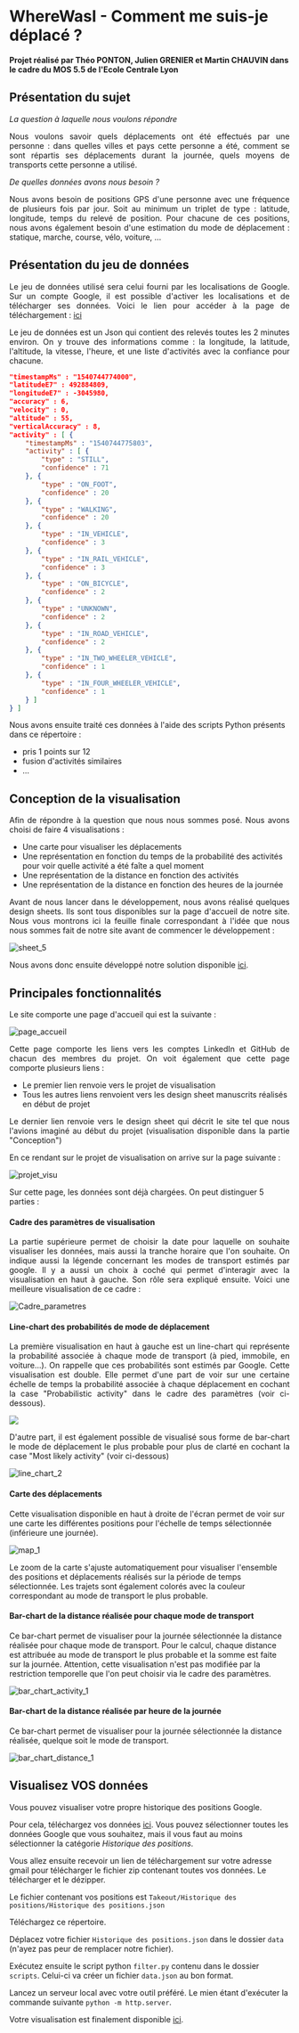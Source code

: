 # WhereWasI - Comment me suis-je déplacé ?

**Projet réalisé par Théo PONTON, Julien GRENIER et Martin CHAUVIN dans le cadre du MOS 5.5 de l'Ecole Centrale Lyon**

## Présentation du sujet

*La question à laquelle nous voulons répondre*

<p style="text-align:justify">Nous voulons savoir quels déplacements ont été effectués par une personne : dans quelles villes et pays cette personne a été, comment se sont répartis ses déplacements durant la journée, quels moyens de transports cette personne a utilisé. </p>

*De quelles données avons nous besoin ?*

<p style="text-align:justify">Nous avons besoin de positions GPS d'une personne avec une fréquence de plusieurs fois par jour. Soit au minimum un triplet de type : latitude, longitude, temps du relevé de position.
Pour chacune de ces positions, nous avons également besoin d'une estimation du mode de déplacement : statique, marche, course, vélo, voiture, ...</p>

## Présentation du jeu de données

<p style="text-align:justify">Le jeu de données utilisé sera celui fourni par les localisations de Google. Sur un compte Google, il est possible d'activer les localisations et de télécharger ses données. Voici le lien pour accéder à la page de téléchargement : <a href="https://support.google.com/accounts/answer/3024190?hl=fr">ici</a></p>

<p style="text-align:justify">Le jeu de données est un Json qui contient des relevés toutes les 2 minutes environ. On y trouve des informations comme : la longitude, la latitude, l'altitude, la vitesse, l'heure, et une liste d'activités avec la confiance pour chacune.</p>

```json
"timestampMs" : "1540744774000",
"latitudeE7" : 492884809,
"longitudeE7" : -3045980,
"accuracy" : 6,
"velocity" : 0,
"altitude" : 55,
"verticalAccuracy" : 8,
"activity" : [ {
    "timestampMs" : "1540744775803",
    "activity" : [ {
        "type" : "STILL",
        "confidence" : 71
    }, {
        "type" : "ON_FOOT",
        "confidence" : 20
    }, {
        "type" : "WALKING",
        "confidence" : 20
    }, {
        "type" : "IN_VEHICLE",
        "confidence" : 3
    }, {
        "type" : "IN_RAIL_VEHICLE",
        "confidence" : 3
    }, {
        "type" : "ON_BICYCLE",
        "confidence" : 2
    }, {
        "type" : "UNKNOWN",
        "confidence" : 2
    }, {
        "type" : "IN_ROAD_VEHICLE",
        "confidence" : 2
    }, {
        "type" : "IN_TWO_WHEELER_VEHICLE",
        "confidence" : 1
    }, {
        "type" : "IN_FOUR_WHEELER_VEHICLE",
        "confidence" : 1
    } ]
} ]
```

Nous avons ensuite traité ces données à l'aide des scripts Python présents dans ce répertoire :

- pris 1 points sur 12
- fusion d'activités similaires
- ...

## Conception de la visualisation

<p style="text-align : justify">Afin de répondre à la question que nous nous sommes posé. Nous avons choisi de faire 4 visualisations :
 <ul>
  <li>Une carte pour visualiser les déplacements</li>
  <li>Une représentation en fonction du temps de la probabilité des activités pour voir quelle activité a été faîte a quel moment</li>
  <li>Une représentation de la distance en fonction des activités</li>
  <li>Une représentation de la distance en fonction des heures de la journée</li>
</ul>
</p>

<p style="text-align : justify">Avant de nous lancer dans le développement, nous avons réalisé quelques design sheets. Ils sont tous disponibles sur la page d'accueil de notre site. Nous vous montrons ici la feuille finale correspondant à l'idée que nous nous sommes fait de notre site avant de commencer le développement :</p>

![sheet_5](visualisations/sheet_5_bis.jpg)



Nous avons donc ensuite développé notre solution disponible <a href="https://neyri.github.io/Projet-Data-viz/">ici</a>.

## Principales fonctionnalités

Le site comporte une page d'accueil qui est la suivante :

![page_accueil](img/page_accueil.PNG)

<p style = "text-align : justify">Cette page comporte les liens vers les comptes LinkedIn et GitHub de chacun des membres du projet. On voit également que cette page comporte plusieurs liens :</p>

- Le premier lien renvoie vers le projet de visualisation
- Tous les autres liens renvoient vers les design sheet manuscrits réalisés en début de projet

<p style = "text-align : justify">Le dernier lien renvoie vers le design sheet qui décrit le site tel que nous l'avions imaginé au début du projet (visualisation disponible dans la partie "Conception")</p>

En ce rendant sur le projet de visualisation on arrive sur la page suivante :

![projet_visu](img/projet_visu.PNG)

Sur cette page, les données sont déjà chargées. On peut distinguer 5 parties :

#### Cadre des paramètres de visualisation

<p style = "text-align : justify">La partie supérieure permet de choisir la date pour laquelle on souhaite visualiser les données, mais aussi la tranche horaire que l'on souhaite. On indique aussi la légende concernant les modes de transport estimés par google. Il y a aussi un choix à coché qui permet d'interagir avec la visualisation en haut à gauche. Son rôle sera expliqué ensuite.
Voici une meilleure visualisation de ce cadre :</p>

![Cadre_parametres](img/Cadre_parametres.PNG)



#### Line-chart des probabilités de mode de déplacement

<p style = "text-align : justify"> La première visualisation en haut à gauche est un line-chart qui représente la probabilité associée à chaque mode de transport (à pied, immobile, en voiture...). On rappelle que ces probabilités sont estimés par Google.
Cette visualisation est double. Elle permet d'une part de voir sur une certaine échelle de temps la probabilité associée à chaque déplacement en cochant la case "Probabilistic activity" dans le cadre des paramètres (voir ci-dessous).</p>
<img src = "img/line_chart_1.PNG" style = "margin-left :auto; margin-right : auto">

<p style = "text-align : justify">D'autre part, il est également possible de visualisé sous forme de bar-chart le mode de déplacement le plus probable pour plus de clarté en cochant la case "Most likely activity" (voir ci-dessous)</p>

![line_chart_2](img/line_chart_2.PNG)



#### Carte des déplacements

Cette visualisation disponible en haut à droite de l'écran permet de voir sur une carte les différentes positions pour l'échelle de temps sélectionnée (inférieure une journée).

![map_1](img/map_1.PNG)

Le zoom de la carte s'ajuste automatiquement pour visualiser l'ensemble des positions et déplacements réalisés sur la période de temps sélectionnée. Les trajets sont également colorés avec la couleur correspondant au mode de transport le plus probable.



#### Bar-chart de la distance réalisée pour chaque mode de transport

Ce bar-chart permet de visualiser pour la journée sélectionnée la distance réalisée pour chaque mode de transport. Pour le calcul, chaque distance est attribuée au mode de transport le plus probable et la somme est faite sur la journée. Attention, cette visualisation n'est pas modifiée par la restriction temporelle que l'on  peut choisir via le cadre des paramètres.

![bar_chart_activity_1](img/bar_chart_activity_1.PNG)



#### Bar-chart de la distance réalisée par heure de la journée

Ce bar-chart permet de visualiser pour la journée sélectionnée la distance réalisée, quelque soit le mode de transport.

![bar_chart_distance_1](img/bar_chart_distance_1.PNG)



## Visualisez VOS données

Vous pouvez visualiser votre propre historique des positions Google.

Pour cela, téléchargez vos données [ici](https://takeout.google.com/). Vous pouvez sélectionner toutes les données Google que vous souhaitez, mais il vous faut au moins sélectionner la catégorie *Historique des positions*.

Vous allez ensuite recevoir un lien de téléchargement sur votre adresse gmail pour télécharger le fichier zip contenant toutes vos données. Le télécharger et le dézipper.

Le fichier contenant vos positions est `Takeout/Historique des positions/Historique des positions.json`



Téléchargez ce répertoire.

Déplacez votre fichier `Historique des positions.json` dans le dossier `data` (n'ayez pas peur de remplacer notre fichier).

Exécutez ensuite le script python `filter.py` contenu dans le dossier `scripts`. Celui-ci va créer un fichier `data.json` au bon format.



Lancez un serveur local avec votre outil préféré. Le mien étant d'exécuter la commande suivante `python -m http.server`.

Votre visualisation est finalement disponible [ici](http://localhost:8000/visualisations/data_analysis.html).